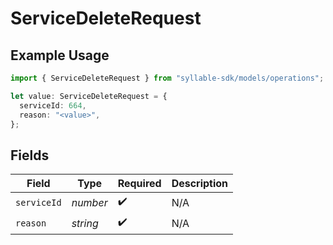 # ServiceDeleteRequest

## Example Usage

```typescript
import { ServiceDeleteRequest } from "syllable-sdk/models/operations";

let value: ServiceDeleteRequest = {
  serviceId: 664,
  reason: "<value>",
};
```

## Fields

| Field              | Type               | Required           | Description        |
| ------------------ | ------------------ | ------------------ | ------------------ |
| `serviceId`        | *number*           | :heavy_check_mark: | N/A                |
| `reason`           | *string*           | :heavy_check_mark: | N/A                |